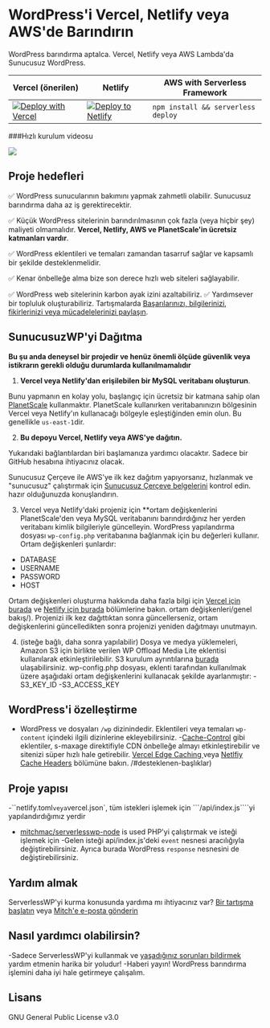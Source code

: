 # WordPress'i Vercel, Netlify veya AWS'de Barındırın
WordPress barındırma aptalca. Vercel, Netlify veya AWS Lambda'da Sunucusuz WordPress.

| Vercel (önerilen) | Netlify | AWS with Serverless Framework|
| --- | --- | --- |
| [![Deploy with Vercel](https://vercel.com/button)](https://vercel.com/new/clone?repository-url=https%3A%2F%2Fgithub.com%2Fmitchmac%2Fserverlesswp&env=DATABASE,USERNAME,PASSWORD,HOST&envDescription=Database%20credentials%20from%20PlanetScale%20or%20other%20host&envLink=https%3A%2F%2Fgithub.com%2Fmitchmac%2FServerlessWP%23setup-vercel-or-netlify&project-name=serverlesswp&repository-name=serverlesswp) |  [![Deploy to Netlify](https://www.netlify.com/img/deploy/button.svg)](https://app.netlify.com/start/deploy?repository=https://github.com/mitchmac/serverlesswp) | ```npm install && serverless deploy```

###Hızlı kurulum videosu

[![](https://markdown-videos.vercel.app/youtube/A1HZB2OqpCY)](https://youtu.be/A1HZB2OqpCY)

## Proje hedefleri

✅ WordPress sunucularının bakımını yapmak zahmetli olabilir. Sunucusuz barındırma daha az iş gerektirecektir.

✅ Küçük WordPress sitelerinin barındırılmasının çok fazla (veya hiçbir şey) maliyeti olmamalıdır. **Vercel, Netlify, AWS ve PlanetScale'in ücretsiz katmanları vardır**.

✅ WordPress eklentileri ve temaları zamandan tasarruf sağlar ve kapsamlı bir şekilde desteklenmelidir.

✅ Kenar önbelleğe alma bize son derece hızlı web siteleri sağlayabilir.

✅ WordPress web sitelerinin karbon ayak izini azaltabiliriz.
✅ Yardımsever bir topluluk oluşturabiliriz. Tartışmalarda [Başarılarınızı, bilgilerinizi, fikirlerinizi veya mücadelelerinizi paylaşın](https://github.com/mitchmac/ServerlessWP/discussions).

## SunucusuzWP'yi Dağıtma

**Bu şu anda deneysel bir projedir ve henüz önemli ölçüde güvenlik veya istikrarın gerekli olduğu durumlarda kullanılmamalıdır**

1. **Vercel veya Netlify'dan erişilebilen bir MySQL veritabanı oluşturun**.

Bunu yapmanın en kolay yolu, başlangıç ​​için ücretsiz bir katmana sahip olan [PlanetScale](https://planetscale.com/) kullanmaktır. PlanetScale kullanırken veritabanınızın bölgesinin Vercel veya Netlify'ın kullanacağı bölgeyle eşleştiğinden emin olun. Bu genellikle ```us-east-1```dir.

2. **Bu depoyu Vercel, Netlify veya AWS'ye dağıtın.**

Yukarıdaki bağlantılardan biri başlamanıza yardımcı olacaktır. Sadece bir GitHub hesabına ihtiyacınız olacak.

Sunucusuz Çerçeve ile AWS'ye ilk kez dağıtım yapıyorsanız, hızlanmak ve "sunucusuz" çalıştırmak için [Sunucusuz Çerçeve belgelerini](https://www.serverless.com/framework/docs/getting-started) kontrol edin. hazır olduğunuzda konuşlandırın.

3. Vercel veya Netlify'daki projeniz için **ortam değişkenlerini PlanetScale'den veya MySQL veritabanını barındırdığınız her yerden veritabanı kimlik bilgileriyle güncelleyin. WordPress yapılandırma dosyası ```wp-config.php``` veritabanına bağlanmak için bu değerleri kullanır. Ortam değişkenleri şunlardır:
- DATABASE
- USERNAME
- PASSWORD
- HOST

Ortam değişkenleri oluşturma hakkında daha fazla bilgi için [Vercel için burada](https://vercel.com/docs/concepts/projects/environment-variables) ve [Netlify için burada](https://docs.netlify.com/) bölümlerine bakın. ortam değişkenleri/genel bakış/). Projenizi ilk kez dağıttıktan sonra güncellerseniz, ortam değişkenlerini güncelledikten sonra projenizi yeniden dağıtmayı unutmayın.

4. (isteğe bağlı, daha sonra yapılabilir) Dosya ve medya yüklemeleri, Amazon S3 için birlikte verilen WP Offload Media Lite eklentisi kullanılarak etkinleştirilebilir. S3 kurulum ayrıntılarına [burada](https://deliciousbrains.com/wp-offload-media/doc/amazon-s3-quick-start-guide/) ulaşabilirsiniz. wp-config.php dosyası, eklenti tarafından kullanılmak üzere aşağıdaki ortam değişkenlerini kullanacak şekilde ayarlanmıştır:
-S3_KEY_ID
-S3_ACCESS_KEY

## WordPress'i özelleştirme
- WordPress ve dosyaları ```/wp``` dizinindedir. Eklentileri veya temaları ```wp-content``` içindeki ilgili dizinlerine ekleyebilirsiniz.
-[Cache-Control](https://wordpress.org/plugins/cache-control/) gibi eklentiler, s-maxage direktifiyle CDN önbelleğe almayı etkinleştirebilir ve sitenizi süper hızlı hale getirebilir. [Vercel Edge Caching ](https://vercel.com/docs/concepts/edge-network/caching) veya [ Netlfiy Cache Headers](https://docs.netlify.com/edge-functions/Optional-configuration) bölümüne bakın. /#desteklenen-başlıklar)

## Proje yapısı
-``netlify.toml` veya `vercel.json`, tüm istekleri işlemek için ```/api/index.js````yi yapılandırdığımız yerdir
- [mitchmac/serverlesswp-node](https://github.com/mitchmac/serverlesswp-node) is used PHP'yi çalıştırmak ve isteği işlemek için
-Gelen isteği api/index.js'deki ```event``` nesnesi aracılığıyla değiştirebilirsiniz. Ayrıca burada WordPress ```response``` nesnesini de değiştirebilirsiniz.

## Yardım almak
ServerlessWP'yi kurma konusunda yardıma mı ihtiyacınız var? [Bir tartışma başlatın](https://github.com/mitchmac/ServerlessWP/discussions) veya [Mitch'e e-posta gönderin](mailto:wp@mitchmac.dev)

## Nasıl yardımcı olabilirsin?
-Sadece ServerlessWP'yi kullanmak ve [yaşadığınız sorunları bildirmek](https://github.com/mitchmac/ServerlessWP/issues) yardım etmenin harika bir yoludur!
-Haberi yayın! WordPress barındırma işlemini daha iyi hale getirmeye çalışalım.

## Lisans
GNU General Public License v3.0
